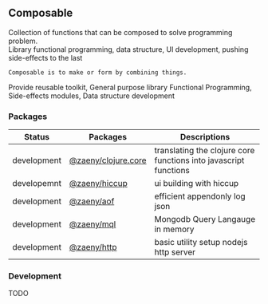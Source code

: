## Composable  
        
Collection of functions that can be composed to solve programming problem.  
Library functional programming, data structure, UI development, pushing side-effects to the last  

    Composable is to make or form by combining things.   
    
Provide reusable toolkit, General purpose library Functional Programming, Side-effects modules, Data structure development

### Packages

| Status      | Packages                    | Descriptions                                                                     |
|-------------|-----------------------------|--------------------------------------------------------------------------------- |
| development | [@zaeny/clojure.core](./packages/clojure.core/readme.md)  | translating the clojure core functions into javascript functions |
| developemnt | [@zaeny/hiccup](./packages/hiccup/readme.md) | ui building with hiccup |
| development | [@zaeny/aof](./packages/aof/readme.md) | efficient appendonly log json |
| development | [@zaeny/mql](./packages/mql/readme.md) | Mongodb Query Langauge in memory |
| development | [@zaeny/http](./packages/http/readme.md) | basic utility setup nodejs http server |

### Development
TODO  
